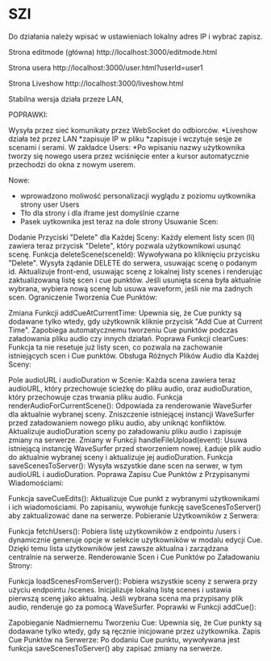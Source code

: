 # SZI
Do działania należy wpisać w ustawieniach lokalny adres IP i wybrać zapisz.  

Strona editmode (główna) 
http://localhost:3000/editmode.html

Strona usera
http://localhost:3000/user.html?userId=user1

Strona Liveshow
http://localhost:3000/liveshow.html

Stabilna wersja działa przeze LAN, 

POPRAWKI: 

Wysyła przez sieć komunikaty przez WebSocket do odbiorców. 
*Liveshow działa też przez LAN 
*zapisuje IP w pliku 
*zapisuje i wczytuje sesje ze scenami i serami.
W zakładce Users: 
*Po wpisaniu nazwy użytkownika tworzy się nowego usera przez wciśnięcie enter a kursor automatycznie przechodzi do okna z nowym userem.

 Nowe: 
* wprowadzono moliwość personalizacji wyglądu z poziomu uytkownika strony user 
Users
* Tło dla strony i dla iframe jest domyślnie czarne 
* Pasek uytkownika jest teraz na dole strony 
Usuwanie Scen:

Dodanie Przyciski "Delete" dla Każdej Sceny:
Każdy element listy scen (li) zawiera teraz przycisk "Delete", który pozwala użytkownikowi usunąć scenę.
Funkcja deleteScene(sceneId):
Wywoływana po kliknięciu przycisku "Delete".
Wysyła żądanie DELETE do serwera, usuwając scenę o podanym id.
Aktualizuje front-end, usuwając scenę z lokalnej listy scenes i renderując zaktualizowaną listę scen i cue punktów.
Jeśli usunięta scena była aktualnie wybrana, wybiera nową scenę lub usuwa waveform, jeśli nie ma żadnych scen.
Ograniczenie Tworzenia Cue Punktów:

Zmiana Funkcji addCueAtCurrentTime:
Upewnia się, że Cue punkty są dodawane tylko wtedy, gdy użytkownik kliknie przycisk "Add Cue at Current Time".
Zapobiega automatycznemu tworzeniu Cue punktów podczas załadowania pliku audio czy innych działań.
Poprawa Funkcji clearCues:
Funkcja ta nie resetuje już listy scen, co pozwala na zachowanie istniejących scen i Cue punktów.
Obsługa Różnych Plików Audio dla Każdej Sceny:

Pole audioURL i audioDuration w Scenie:
Każda scena zawiera teraz audioURL, który przechowuje ścieżkę do pliku audio, oraz audioDuration, który przechowuje czas trwania pliku audio.
Funkcja renderAudioForCurrentScene():
Odpowiada za renderowanie WaveSurfer dla aktualnie wybranej sceny.
Zniszczenie istniejącej instancji WaveSurfer przed załadowaniem nowego pliku audio, aby uniknąć konfliktów.
Aktualizuje audioDuration sceny po załadowaniu pliku audio i zapisuje zmiany na serwerze.
Zmiany w Funkcji handleFileUpload(event):
Usuwa istniejącą instancję WaveSurfer przed stworzeniem nowej.
Ładuje plik audio do aktualnie wybranej sceny i aktualizuje jej audioDuration.
Funkcja saveScenesToServer():
Wysyła wszystkie dane scen na serwer, w tym audioURL i audioDuration.
Poprawa Zapisu Cue Punktów z Przypisanymi Wiadomościami:

Funkcja saveCueEdits():
Aktualizuje Cue punkt z wybranymi użytkownikami i ich wiadomościami.
Po zapisaniu, wywołuje funkcję saveScenesToServer() aby zaktualizować dane na serwerze.
Pobieranie Użytkowników z Serwera:

Funkcja fetchUsers():
Pobiera listę użytkowników z endpointu /users i dynamicznie generuje opcje w selekcie użytkowników w modalu edycji Cue.
Dzięki temu lista użytkowników jest zawsze aktualna i zarządzana centralnie na serwerze.
Renderowanie Scen i Cue Punktów po Załadowaniu Strony:

Funkcja loadScenesFromServer():
Pobiera wszystkie sceny z serwera przy użyciu endpointu /scenes.
Inicjalizuje lokalną listę scenes i ustawia pierwszą scenę jako aktualną.
Jeśli wybrana scena ma przypisany plik audio, renderuje go za pomocą WaveSurfer.
Poprawki w Funkcji addCue():

Zapobieganie Nadmiernemu Tworzeniu Cue:
Upewnia się, że Cue punkty są dodawane tylko wtedy, gdy są ręcznie inicjowane przez użytkownika.
Zapis Cue Punktów na Serwerze:
Po dodaniu Cue punktu, wywoływana jest funkcja saveScenesToServer() aby zapisać zmiany na serwerze.